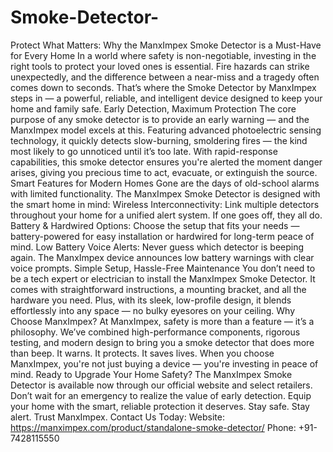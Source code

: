 # Smoke-Detector-
 Protect What Matters: Why the ManxImpex Smoke Detector is a Must-Have for Every Home
In a world where safety is non-negotiable, investing in the right tools to protect your loved ones is essential. Fire hazards can strike unexpectedly, and the difference between a near-miss and a tragedy often comes down to seconds. That’s where the Smoke Detector by ManxImpex steps in — a powerful, reliable, and intelligent device designed to keep your home and family safe.
 Early Detection, Maximum Protection
The core purpose of any smoke detector is to provide an early warning — and the ManxImpex model excels at this. Featuring advanced photoelectric sensing technology, it quickly detects slow-burning, smoldering fires — the kind most likely to go unnoticed until it’s too late.
With rapid-response capabilities, this smoke detector ensures you're alerted the moment danger arises, giving you precious time to act, evacuate, or extinguish the source.
 Smart Features for Modern Homes
Gone are the days of old-school alarms with limited functionality. The ManxImpex Smoke Detector is designed with the smart home in mind:
Wireless Interconnectivity: Link multiple detectors throughout your home for a unified alert system. If one goes off, they all do.
Battery & Hardwired Options: Choose the setup that fits your needs — battery-powered for easy installation or hardwired for long-term peace of mind.
Low Battery Voice Alerts: Never guess which detector is beeping again. The ManxImpex device announces low battery warnings with clear voice prompts.
 Simple Setup, Hassle-Free Maintenance
You don’t need to be a tech expert or electrician to install the ManxImpex Smoke Detector. It comes with straightforward instructions, a mounting bracket, and all the hardware you need. Plus, with its sleek, low-profile design, it blends effortlessly into any space — no bulky eyesores on your ceiling.
Why Choose ManxImpex?
At ManxImpex, safety is more than a feature — it’s a philosophy. We’ve combined high-performance components, rigorous testing, and modern design to bring you a smoke detector that does more than beep. It warns. It protects. It saves lives.
When you choose ManxImpex, you're not just buying a device — you're investing in peace of mind.
 Ready to Upgrade Your Home Safety?
The ManxImpex Smoke Detector is available now through our official website and select retailers. Don’t wait for an emergency to realize the value of early detection. Equip your home with the smart, reliable protection it deserves.
Stay safe. Stay alert. Trust ManxImpex.
Contact Us Today:
Website: https://manximpex.com/product/standalone-smoke-detector/ 
Phone: +91- 7428115550
